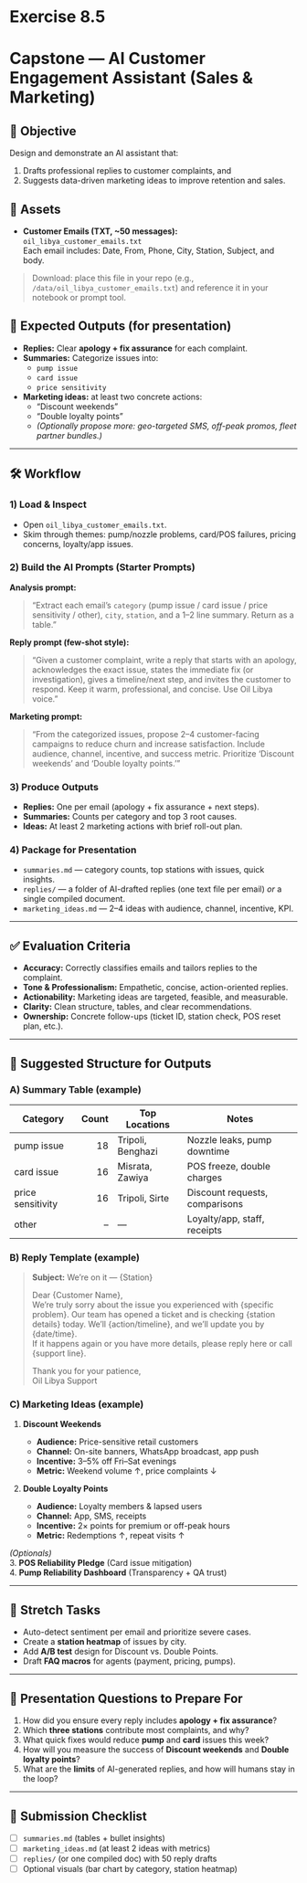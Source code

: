 # Exercise 8.5

# Capstone — AI Customer Engagement Assistant (Sales & Marketing)

## 🎯 Objective
Design and demonstrate an AI assistant that:
1) Drafts professional replies to customer complaints, and  
2) Suggests data-driven marketing ideas to improve retention and sales.

## 📂 Assets
- **Customer Emails (TXT, ~50 messages):** `oil_libya_customer_emails.txt`  
  Each email includes: Date, From, Phone, City, Station, Subject, and body.

> Download: place this file in your repo (e.g., `/data/oil_libya_customer_emails.txt`) and reference it in your notebook or prompt tool.

## 📌 Expected Outputs (for presentation)
- **Replies:** Clear **apology + fix assurance** for each complaint.  
- **Summaries:** Categorize issues into:
  - `pump issue`
  - `card issue`
  - `price sensitivity`
- **Marketing ideas:** at least two concrete actions:
  - “Discount weekends”
  - “Double loyalty points”
  - *(Optionally propose more: geo-targeted SMS, off-peak promos, fleet partner bundles.)*

---

## 🛠️ Workflow

### 1) Load & Inspect
- Open `oil_libya_customer_emails.txt`.  
- Skim through themes: pump/nozzle problems, card/POS failures, pricing concerns, loyalty/app issues.

### 2) Build the AI Prompts (Starter Prompts)
**Analysis prompt:**  
> “Extract each email’s `category` (pump issue / card issue / price sensitivity / other), `city`, `station`, and a 1–2 line summary. Return as a table.”

**Reply prompt (few-shot style):**  
> “Given a customer complaint, write a reply that starts with an apology, acknowledges the exact issue, states the immediate fix (or investigation), gives a timeline/next step, and invites the customer to respond. Keep it warm, professional, and concise. Use Oil Libya voice.”

**Marketing prompt:**  
> “From the categorized issues, propose 2–4 customer-facing campaigns to reduce churn and increase satisfaction. Include audience, channel, incentive, and success metric. Prioritize ‘Discount weekends’ and ‘Double loyalty points.’”

### 3) Produce Outputs
- **Replies:** One per email (apology + fix assurance + next steps).  
- **Summaries:** Counts per category and top 3 root causes.  
- **Ideas:** At least 2 marketing actions with brief roll-out plan.

### 4) Package for Presentation
- `summaries.md` — category counts, top stations with issues, quick insights.  
- `replies/` — a folder of AI-drafted replies (one text file per email) *or* a single compiled document.  
- `marketing_ideas.md` — 2–4 ideas with audience, channel, incentive, KPI.

---

## ✅ Evaluation Criteria
- **Accuracy:** Correctly classifies emails and tailors replies to the complaint.  
- **Tone & Professionalism:** Empathetic, concise, action-oriented replies.  
- **Actionability:** Marketing ideas are targeted, feasible, and measurable.  
- **Clarity:** Clean structure, tables, and clear recommendations.  
- **Ownership:** Concrete follow-ups (ticket ID, station check, POS reset plan, etc.).

---

## 🧪 Suggested Structure for Outputs

### A) Summary Table (example)
| Category         | Count | Top Locations             | Notes                           |
|------------------|------:|---------------------------|----------------------------------|
| pump issue       |   18  | Tripoli, Benghazi         | Nozzle leaks, pump downtime     |
| card issue       |   16  | Misrata, Zawiya           | POS freeze, double charges      |
| price sensitivity|   16  | Tripoli, Sirte            | Discount requests, comparisons  |
| other            |    –  | —                         | Loyalty/app, staff, receipts    |

### B) Reply Template (example)
> **Subject:** We’re on it — {Station}  
>  
> Dear {Customer Name},  
> We’re truly sorry about the issue you experienced with {specific problem}. Our team has opened a ticket and is checking {station details} today. We’ll {action/timeline}, and we’ll update you by {date/time}.  
> If it happens again or you have more details, please reply here or call {support line}.  
>  
> Thank you for your patience,  
> Oil Libya Support

### C) Marketing Ideas (example)
1. **Discount Weekends**  
   - **Audience:** Price-sensitive retail customers  
   - **Channel:** On-site banners, WhatsApp broadcast, app push  
   - **Incentive:** 3–5% off Fri–Sat evenings  
   - **Metric:** Weekend volume ↑, price complaints ↓

2. **Double Loyalty Points**  
   - **Audience:** Loyalty members & lapsed users  
   - **Channel:** App, SMS, receipts  
   - **Incentive:** 2× points for premium or off-peak hours  
   - **Metric:** Redemptions ↑, repeat visits ↑

*(Optionals)*  
3. **POS Reliability Pledge** (Card issue mitigation)  
4. **Pump Reliability Dashboard** (Transparency + QA trust)

---

## 🧩 Stretch Tasks
- Auto-detect sentiment per email and prioritize severe cases.  
- Create a **station heatmap** of issues by city.  
- Add **A/B test** design for Discount vs. Double Points.  
- Draft **FAQ macros** for agents (payment, pricing, pumps).

---

## 🧠 Presentation Questions to Prepare For
1. How did you ensure every reply includes **apology + fix assurance**?  
2. Which **three stations** contribute most complaints, and why?  
3. What quick fixes would reduce **pump** and **card** issues this week?  
4. How will you measure the success of **Discount weekends** and **Double loyalty points**?  
5. What are the **limits** of AI-generated replies, and how will humans stay in the loop?

---

## 🚀 Submission Checklist
- [ ] `summaries.md` (tables + bullet insights)  
- [ ] `marketing_ideas.md` (at least 2 ideas with metrics)  
- [ ] `replies/` (or one compiled doc) with 50 reply drafts  
- [ ] Optional visuals (bar chart by category, station heatmap)

